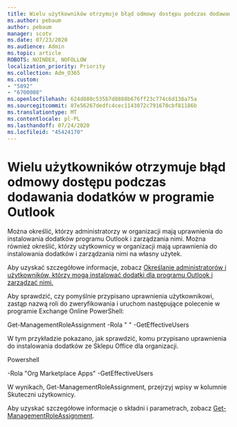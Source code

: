 ```yaml
---
title: Wielu użytkowników otrzymuje błąd odmowy dostępu podczas dodawania dodatków w programie Outlook
ms.author: pebaum
author: pebaum
manager: scotv
ms.date: 07/23/2020
ms.audience: Admin
ms.topic: article
ROBOTS: NOINDEX, NOFOLLOW
localization_priority: Priority
ms.collection: Adm_O365
ms.custom:
- "5892"
- "6700008"
ms.openlocfilehash: 624d880c535b7d8888b676ff23c774c6d138a75a
ms.sourcegitcommit: 07e56267dedfc4cec1143072c791670cbf81186b
ms.translationtype: MT
ms.contentlocale: pl-PL
ms.lasthandoff: 07/24/2020
ms.locfileid: "45424170"
---
```

# <a name="multiple-users-get-access-denied-error-while-adding-add-ins-in-outlook"></a>Wielu użytkowników otrzymuje błąd odmowy dostępu podczas dodawania dodatków w programie Outlook

Można określić, którzy administratorzy w organizacji mają uprawnienia do instalowania dodatków programu Outlook i zarządzania nimi. Można również określić, którzy użytkownicy w organizacji mają uprawnienia do instalowania dodatków i zarządzania nimi na własny użytek.

Aby uzyskać szczegółowe informacje, zobacz [Określanie administratorów i użytkowników, którzy mogą instalować dodatki dla programu Outlook i zarządzać nimi.](https://docs.microsoft.com/exchange/clients-and-mobile-in-exchange-online/add-ins-for-outlook/specify-who-can-install-and-manage-add-ins)

Aby sprawdzić, czy pomyślnie przypisano uprawnienia użytkownikowi, <Role Name> zastąp nazwą roli do zweryfikowania i uruchom następujące polecenie w programie Exchange Online PowerShell:

Get-ManagementRoleAssignment -Rola " <Role Name> " -GetEffectiveUsers

W tym przykładzie pokazano, jak sprawdzić, komu przypisano uprawnienia do instalowania dodatków ze Sklepu Office dla organizacji.

Powershell

-Rola "Org Marketplace Apps" -GetEffectiveUsers

W wynikach, Get-ManagementRoleAssignment, przejrzyj wpisy w kolumnie Skuteczni użytkownicy.

Aby uzyskać szczegółowe informacje o składni i parametrach, zobacz [Get-ManagementRoleAssignment](https://docs.microsoft.com/powershell/module/exchange/get-managementroleassignment).
 